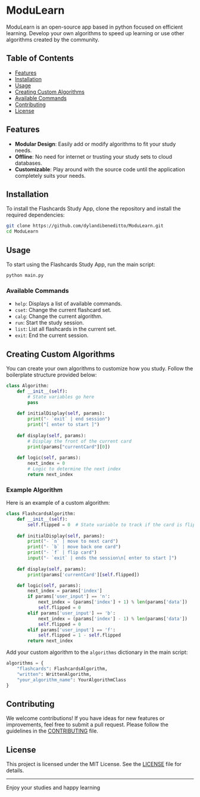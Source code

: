 # ModuLearn

ModuLearn is an open-source app based in python focused on efficient learning. Develop your own algorithms to speed up learning or use other algorithms created by the community.

## Table of Contents

- [Features](#features)
- [Installation](#installation)
- [Usage](#usage)
- [Creating Custom Algorithms](#creating-custom-algorithms)
- [Available Commands](#available-commands)
- [Contributing](#contributing)
- [License](#license)

## Features

- **Modular Design**: Easily add or modify algorithms to fit your study needs.
- **Offline**: No need for internet or trusting your study sets to cloud databases.
- **Customizable**: Play around with the source code until the application completely suits your needs.

## Installation

To install the Flashcards Study App, clone the repository and install the required dependencies:

```bash
git clone https://github.com/dylandibeneditto/ModuLearn.git
cd ModuLearn
```

## Usage

To start using the Flashcards Study App, run the main script:

```bash
python main.py
```

### Available Commands

- `help`: Displays a list of available commands.
- `cset`: Change the current flashcard set.
- `calg`: Change the current algorithm.
- `run`: Start the study session.
- `list`: List all flashcards in the current set.
- `exit`: End the current session.

## Creating Custom Algorithms

You can create your own algorithms to customize how you study. Follow the boilerplate structure provided below:

```python
class Algorithm:
    def __init__(self):
        # State variables go here
        pass
    
    def initialDisplay(self, params):
        print("- `exit` | end session")
        print("[ enter to start ]")
        
    def display(self, params):
        # Display the front of the current card
        print(params["currentCard"][0])
        
    def logic(self, params):
        next_index = 0
        # Logic to determine the next index
        return next_index
```

### Example Algorithm

Here is an example of a custom algorithm:

```python
class FlashcardsAlgorithm:
    def __init__(self):
        self.flipped = 0  # State variable to track if the card is flipped
    
    def initialDisplay(self, params):
        print("- `n` | move to next card")
        print("- `b` | move back one card")
        print("- `f` | flip card")
        input("- `exit` | ends the session\n[ enter to start ]")
        
    def display(self, params):
        print(params['currentCard'][self.flipped])

    def logic(self, params):
        next_index = params['index']
        if params['user_input'] == 'n':
            next_index = (params['index'] + 1) % len(params['data'])
            self.flipped = 0
        elif params['user_input'] == 'b':
            next_index = (params['index'] - 1) % len(params['data'])
            self.flipped = 0
        elif params['user_input'] == 'f':
            self.flipped = 1 - self.flipped
        return next_index
```

Add your custom algorithm to the `algorithms` dictionary in the main script:

```python
algorithms = {
    "flashcards": FlashcardsAlgorithm,
    "written": WrittenAlgorithm,
    "your_algorithm_name": YourAlgorithmClass
}
```

## Contributing

We welcome contributions! If you have ideas for new features or improvements, feel free to submit a pull request. Please follow the guidelines in the [CONTRIBUTING](./CONTRIBUTING) file.

## License

This project is licensed under the MIT License. See the [LICENSE](./LICENSE.md) file for details.

---

Enjoy your studies and happy learning